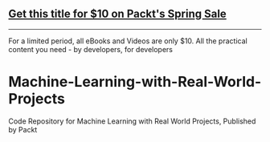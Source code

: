 ## [Get this title for $10 on Packt's Spring Sale](https://www.packt.com/V15199?utm_source=github&utm_medium=packt-github-repo&utm_campaign=spring_10_dollar_2022)
-----
For a limited period, all eBooks and Videos are only $10. All the practical content you need \- by developers, for developers

# Machine-Learning-with-Real-World-Projects
Code Repository for Machine Learning with Real World Projects, Published by Packt
